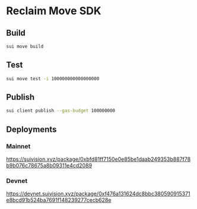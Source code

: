 # Reclaim Move SDK

## Build
```bash
sui move build
```

## Test
```bash
sui move test -i 100000000000000000 
```

## Publish
```bash
sui client publish --gas-budget 100000000
```

## Deployments

### Mainnet

https://suivision.xyz/package/0xbfd81ff7150e0e85be1daab249353b887f78b9b076c78675a8b09311e4cd2089

### Devnet

https://devnet.suivision.xyz/package/0xf476a131624dc8bbc380590915371e8bcd91b524ba7691f148239277cecb628e